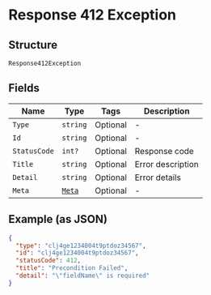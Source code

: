 
# Response 412 Exception

## Structure

`Response412Exception`

## Fields

| Name | Type | Tags | Description |
|  --- | --- | --- | --- |
| `Type` | `string` | Optional | - |
| `Id` | `string` | Optional | - |
| `StatusCode` | `int?` | Optional | Response code |
| `Title` | `string` | Optional | Error description |
| `Detail` | `string` | Optional | Error details |
| `Meta` | [`Meta`](../../doc/models/meta.md) | Optional | - |

## Example (as JSON)

```json
{
  "type": "clj4ge1234004t9ptdoz34567",
  "id": "clj4ge1234004t9ptdoz34567",
  "statusCode": 412,
  "title": "Precondition Failed",
  "detail": "\"fieldName\" is required"
}
```

